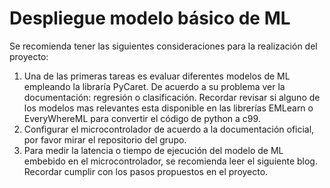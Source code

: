 # Despliegue modelo básico de ML
Se recomienda tener las siguientes consideraciones para la realización del proyecto:
1. Una de las primeras tareas es evaluar diferentes modelos de ML empleando la libraría PyCaret. De acuerdo a su problema ver la documentación: regresión o clasificación. Recordar revisar si alguno de los modelos mas relevantes esta disponible en las librerías EMLearn o EveryWhereML para convertir el código de python a c99.
2. Configurar el microcontrolador de acuerdo a la documentación oficial, por favor mirar el repositorio del grupo.
3. Para medir la latencia o tiempo de ejecución del modelo de ML embebido en el microcontrolador, se recomienda leer el siguiente blog.
Recordar cumplir con los pasos propuestos en el proyecto.
